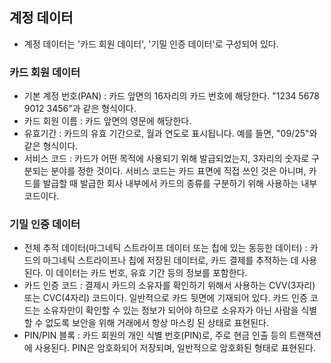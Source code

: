 ## 계정 데이터
- 계정 데이터는 '카드 회원 데이터', '기밀 인증 데이터'로 구성되어 있다.

### 카드 회원 데이터
- 기본 계정 번호(PAN) : 카드 앞면의 16자리의 카드 번호에 해당한다. "1234 5678 9012 3456"과 같은 형식이다.
- 카드 회원 이름 : 카드 앞면의 영문에 해당한다.
- 유효기간 : 카드의 유효 기간으로, 월과 연도로 표시됩니다. 예를 들면, "09/25"와 같은 형식이다.
- 서비스 코드 : 카드가 어떤 목적에 사용되기 위해 발급되었는지, 3자리의 숫자로 구분되는 분야를 정한 것이다. 서비스 코드는 카드 표면에 직접 쓰인 것은 아니며, 카드를 발급할 때 발급한 회사 내부에서 카드의 종류를 구분하기 위해 사용하는 내부 코드이다.

### 기밀 인증 데이터
- 전체 추적 데이터(마그네틱 스트라이프 데이터 또는 칩에 있는 동등한 데이터) : 카드의 마그네틱 스트라이프나 칩에 저장된 데이터로, 카드 결제를 추적하는 데 사용된다. 이 데이터는 카드 번호, 유효 기간 등의 정보를 포함한다.
- 카드 인증 코드 : 결제시 카드의 소유자를 확인하기 위해서 사용하는 CVV(3자리) 또는 CVC(4자리) 코드이다. 일반적으로 카드 뒷면에 기재되어 있다. 카드 인증 코드는 소유자만이 확인할 수 있는 정보가 되어야 하므로 소유자가 아닌 사람을 식별할 수 없도록 보안을 위해 거래에서 항상 마스킹 된 상태로 표현된다.
- PIN/PIN 블록 : 카드 회원의 개인 식별 번호(PIN)로, 주로 현금 인출 등의 트랜잭션에 사용된다. PIN은 암호화되어 저장되며, 일반적으로 암호화된 형태로 표현된다.
